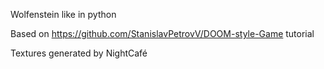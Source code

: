 Wolfenstein like in python

Based on https://github.com/StanislavPetrovV/DOOM-style-Game tutorial

Textures generated by NightCafé
